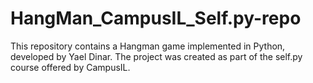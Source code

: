 # HangMan_CampusIL_Self.py-repo
This repository contains a Hangman game implemented in Python, developed by Yael Dinar. The project was created as part of the self.py course offered by CampusIL.
